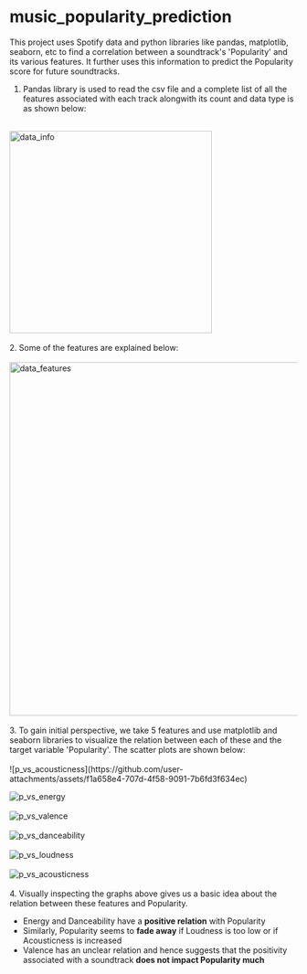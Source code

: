 # music_popularity_prediction
This project uses Spotify data and python libraries like pandas, matplotlib, seaborn, etc to find a correlation between a soundtrack's 'Popularity' and its various features. It further uses this information to predict the Popularity score for future soundtracks.

1. Pandas library is used to read the csv file and a complete list of all the features associated with each track alongwith its count and data type is as shown below:
<br></br>
<img width="354" alt="data_info" src="https://github.com/user-attachments/assets/3bdfab77-d8f7-4f8a-bedf-3816370250f1">
<br></br>
2. Some of the features are explained below:
<br></br>
<img width="619" alt="data_features" src="https://github.com/user-attachments/assets/55a37a29-f79c-4b10-a170-2ed0c93ad679">
<br></br>
3. To gain initial perspective, we take 5 features and use matplotlib and seaborn libraries to visualize the relation between each of these and the target variable 'Popularity'.  The scatter plots are shown below:
<br></br>
![p_vs_acousticness](https://github.com/user-attachments/assets/f1a658e4-707d-4f58-9091-7b6fd3f634ec)

![p_vs_energy](https://github.com/user-attachments/assets/186c4959-dfe6-4bb9-a57a-eefafb1f8b74)
<br></br>
![p_vs_valence](https://github.com/user-attachments/assets/73a77453-296d-43db-9127-9301292042f6)
<br></br>
![p_vs_danceability](https://github.com/user-attachments/assets/f030dadc-2126-45fe-9a5c-028ba8df359c)
<br></br>
![p_vs_loudness](https://github.com/user-attachments/assets/9eebf2ef-1ff3-49c4-ae73-a414f8204549)
<br></br>
![p_vs_acousticness](https://github.com/user-attachments/assets/a81e4bc6-0f3c-4309-b38e-2eca296ea4de)
<br></br>
4. Visually inspecting the graphs above gives us a basic idea about the relation between these features and Popularity.
- Energy and Danceability have a <b>positive relation</b> with Popularity
- Similarly, Popularity seems to <b>fade away</b> if Loudness is too low or if Acousticness is increased
- Valence has an unclear relation and hence suggests that the positivity associated with a soundtrack <b>does not impact Popularity much</b>
<br></br>







